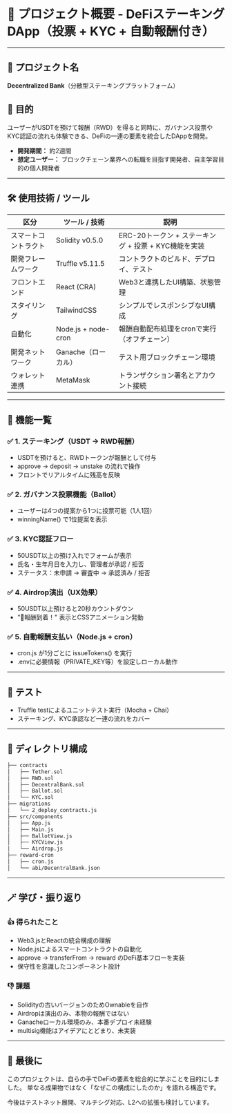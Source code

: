 # 🧾 プロジェクト概要 - DeFiステーキングDApp（投票 + KYC + 自動報酬付き）

---

## 🔨 プロジェクト名

**Decentralized Bank**（分散型ステーキングプラットフォーム）

## 🎯 目的

ユーザーがUSDTを預けて報酬（RWD）を得ると同時に、ガバナンス投票やKYC認証の流れも体験できる、DeFiの一連の要素を統合したDAppを開発。

* **開発期間：** 約2週間
* **想定ユーザー：** ブロックチェーン業界への転職を目指す開発者、自主学習目的の個人開発者

---

## 🛠 使用技術 / ツール

| 区分         | ツール / 技術            | 説明                                  |
| ---------- | ------------------- | ----------------------------------- |
| スマートコントラクト | Solidity v0.5.0     | ERC-20トークン + ステーキング + 投票 + KYC機能を実装 |
| 開発フレームワーク  | Truffle v5.11.5     | コントラクトのビルド、デプロイ、テスト                 |
| フロントエンド    | React (CRA)         | Web3と連携したUI構築、状態管理                  |
| スタイリング     | TailwindCSS         | シンプルでレスポンシブなUI構成                    |
| 自動化        | Node.js + node-cron | 報酬自動配布処理をcronで実行（オフチェーン）            |
| 開発ネットワーク   | Ganache（ローカル）       | テスト用ブロックチェーン環境                      |
| ウォレット連携    | MetaMask            | トランザクション署名とアカウント接続                  |

---

## 🧩 機能一覧

### ✅ 1. ステーキング（USDT → RWD報酬）

* USDTを預けると、RWDトークンが報酬として付与
* approve → deposit → unstake の流れで操作
* フロントでリアルタイムに残高を反映

### ✅ 2. ガバナンス投票機能（Ballot）

* ユーザーは4つの提案から1つに投票可能（1人1回）
* winningName() で1位提案を表示

### ✅ 3. KYC認証フロー

* 50USDT以上の預け入れでフォームが表示
* 氏名・生年月日を入力し、管理者が承認 / 拒否
* ステータス：未申請 → 審査中 → 承認済み / 拒否

### ✅ 4. Airdrop演出（UX効果）

* 50USDT以上預けると20秒カウントダウン
* "🎁報酬到着！" 表示とCSSアニメーション発動

### ✅ 5. 自動報酬支払い（Node.js + cron）

* cron.js が1分ごとに issueTokens() を実行
* .envに必要情報（PRIVATE\_KEY等）を設定しローカル動作

---

## 🧪 テスト

* Truffle testによるユニットテスト実行（Mocha + Chai）
* ステーキング、KYC承認など一連の流れをカバー

---

## 📁 ディレクトリ構成

```bash
├── contracts
│   ├── Tether.sol
│   ├── RWD.sol
│   ├── DecentralBank.sol
│   ├── Ballot.sol
│   └── KYC.sol
├── migrations
│   └── 2_deploy_contracts.js
├── src/components
│   ├── App.js
│   ├── Main.js
│   ├── BallotView.js
│   ├── KYCView.js
│   └── Airdrop.js
├── reward-cron
│   ├── cron.js
│   └── abi/DecentralBank.json
```

---

## 🪄 学び・振り返り

### 👍 得られたこと

* Web3.jsとReactの統合構成の理解
* Node.jsによるスマートコントラクトの自動化
* approve → transferFrom → reward のDeFi基本フローを実装
* 保守性を意識したコンポーネント設計

### 👎 課題

* Solidityの古いバージョンのためOwnableを自作
* Airdropは演出のみ、本物の報酬ではない
* Ganacheローカル環境のみ、本番デプロイ未経験
* multisig機能はアイデアにとどまり、未実装

---

## 💬 最後に

このプロジェクトは、自らの手でDeFiの要素を総合的に学ぶことを目的にしました。
単なる成果物ではなく「なぜこの構成にしたのか」を語れる構造です。

今後はテストネット展開、マルチシグ対応、L2への拡張も検討しています。
